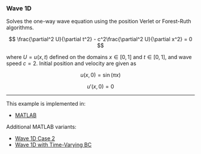 ### Wave 1D

Solves the one-way wave equation using the position Verlet or Forest-Ruth algorithms.

$$
\frac{\partial^2 U}{\partial t^2} - c^2\frac{\partial^2 U}{\partial x^2} = 0
$$

where $U=u(x,t)$ defined on the domains $x\in[0,1]$ and $t\in[0,1]$, and wave speed $c=2$. Initial position and velocity are given as

$$
u(x,0) = \sin(\pi x)
$$

$$
u'(x,0) = 0
$$

---

This example is implemented in:
- [MATLAB](https://github.com/csrc-sdsu/mole/blob/master/examples/matlab/wave1D.m)

Additional MATLAB variants:
- [Wave 1D Case 2](https://github.com/csrc-sdsu/mole/blob/master/examples/matlab/wave1D_case2.m)
- [Wave 1D with Time-Varying BC](https://github.com/csrc-sdsu/mole/blob/master/examples/matlab/wave1DTimeVaryingBC.m)